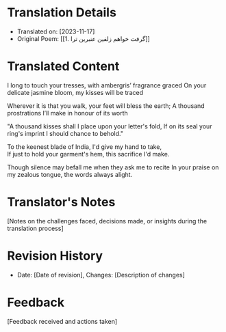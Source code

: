 # Translation Details
- Translated on: [2023-11-17]
- Original Poem: [[1. گرفت خواهم زلفین عنبرین ترا]]

# Translated Content

I long to touch your tresses, with ambergris’ fragrance graced
On your delicate jasmine bloom, my kisses will be traced

Wherever it is that you walk, your feet will bless the earth;
A thousand prostrations I’ll make in honour of its worth

"A thousand kisses shall I place upon your letter's fold, If on its seal your ring's imprint I should chance to behold."

To the keenest blade of India, I'd give my hand to take,  
If just to hold your garment's hem, this sacrifice I'd make.  

Though silence may befall me when they ask me to recite
In your praise on my zealous tongue, the words always alight.





# Translator's Notes
[Notes on the challenges faced, decisions made, or insights during the translation process]

# Revision History
- Date: [Date of revision], Changes: [Description of changes]

# Feedback
[Feedback received and actions taken]

